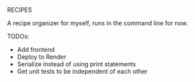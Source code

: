 RECIPES

A recipe organizer for myself, runs in the command line for now. 

TODOs:
- Add frontend
- Deploy to Render
- Serialize instead of using print statements
- Get unit tests to be independent of each other
